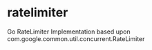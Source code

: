 # ratelimiter
Go RateLimiter Implementation based upon com.google.common.util.concurrent.RateLimiter
